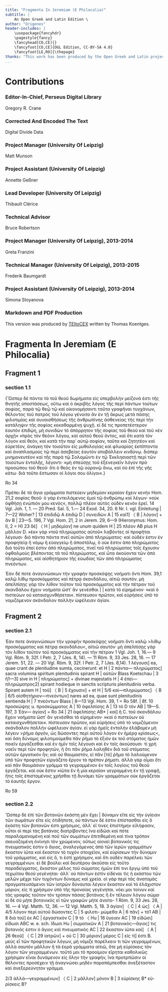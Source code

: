 ```yaml
---
title: "Fragmenta In Jeremiam (E Philocalia)"
subtitle: |
	An Open Greek and Latin Edition \ 
author: "Origenes"
header-includes: | 
	\usepackage{fancyhdr}
	\pagestyle{fancy}
	\fancyhead[CO,CE]{}
	\fancyfoot[CO,CE]{OGL Edition, CC-BY-SA 4.0}
	\fancyfoot[LE,RO]{\thepage}
thanks: "This work has been produced by the Open Greek and Latin project through the help of volunteers. See contributions for details."
...
```


# Contributions


### Editor-In-Chief, Perseus Digital Library

Gregory R. Crane  
  
### Corrected And Encoded The Text

Digital Divide Data  
  
### Project Manager (University Of Leipzig)

Matt Munson  
  
### Project Assistant (University Of Leipzig)

Annette Geßner  
  
### Lead Developer (University Of Leipzig)

Thibault Clérice  
  
### Technical Advisor

Bruce Robertson  
  
### Project Manager (University Of Leipzig), 2013-2014

Greta Franzini  
  
### Technical Manager (University Of Leipzig), 2013-2015

Frederik Baumgardt  
  
### Project Assistant (University Of Leipzig), 2013-2014

Simona Stoyanova  
  
### Markdown and PDF Production

This version was produced by [TEItoCEX](https://github.com/ThomasK81/TEItoCEX) written by Thomas Koentges.

# Fragmenta In Jeremiam (E Philocalia)

## Fragment 1

### section 1.1

<p>{Ὥσπερ δὲ πάντα τὰ τοῦ θεοῦ δωρήματα εἰς ὑπερβολὴν μείζονά ἐστι τῆς
                            θνητῆς ὑποστάσεως, οὕτω καὶ ὁ ἀκριβὴς λόγος τῆς περὶ πάντων τούτων
                            σοφίας, παρὰ τῷ θεῷ τῷ καὶ οἰκονομήσαντι ταῦτα <lb n="10"/> γραφῆναι
                            τυγχάνων, θέλοντος τοῦ πατρὸς τοῦ λόγου γένοιτο ἂν ἐν τῇ ἄκρως μετὰ
                            πάσης φιλοτιμίας καὶ συναισθήσεως τῆς ἀνθρωπίνης ἀσθενείας τῆς περὶ τὴν
                            κατάληψιν τῆς σοφίας κεκαθαρμένῃ ψυχῇ. εἰ δέ τις προπετέστερον ἑαυτὸν
                            ἐπιδῴη, μὴ συνιδὼν τὸ ἀπόρρητον τῆς σοφίας τοῦ θεοῦ καὶ τοῦ »ἐν ἀρχῇ«
                            »πρὸς τὸν θεὸν« λόγου, καὶ <lb n="15"/> αὐτοῦ θεοῦ ὄντος, καὶ ὅτι κατὰ
                            τὸν λόγον καὶ θεόν, καὶ κατὰ τὴν παρ᾿ αὐτῷ σοφίαν, ταῦτα καὶ ζητητέον
                            καὶ εὑρετέον, ἀνάγκη τὸν τοιοῦτον εἰς μυθολογίας καὶ φλυαρίας ἐκπίπτοντα
                            καὶ ἀναπλασμοὺς τῷ περὶ ἀσεβείας ἑαυτὸν ὑποβάλλειν κινδύνῳ. διόπερ
                            μνημονευτέον καὶ τῆς παρὰ τῷ Σολομῶντι ἐν τῷ Ἐκκλησιαστῇ περὶ τῶν
                            τοιούτων <lb n="20"/> ἐντολῆς, λέγοντι· »μὴ σπεύσῃς τοῦ ἐξενεγκεῖν λόγον
                            πρὸ προσώπου τοῦ θεοῦ· ὅτι ὁ θεὸς ἐν τῷ οὐρανῷ ἄνω, καὶ σὺ ἐπὶ τῆς γῆς
                            κάτω· διὰ τοῦτο ἔστωσαν οἱ λόγοι σου ὀλίγοι«.}</p>
                        <note type="marginal">Ro 34</note>
                        <p>Πρέπει δὲ τὰ ἅγια γράμματα πιστεύειν μηδεμίαν κεραίαν ἔχειν κενὴν <note type="marginal">Hom. 21,2</note> σοφίας θεοῦ· ὁ γὰρ ἐντειλάμενος
                            ἐμοὶ τῷ ἀνθρώπῳ καὶ λέγων· »οὐκ <lb n="25"/> ὀφθήσῃ ἐνώπιόν μου κενός«,
                            πολλῷ πλέον αὐτὸς οὐδὲν κενὸν ἐρεῖ. <note type="footnote">14 Vgl. Joh.
                                1, 1. — 20 Pred. Sal. 5, 1.— 24 Exod. 34, 20.</note>
                            <note type="footnote">6 Nr. I. vgl. Einleitung | 7—22 Woher? | 13
                                ἐπιδιδῷ Α ἐπιδῷ D | συνειδὼν Α | 15 καὶ1] 〈 Β | λόγον] + ἂν Β |
                                23—S. 196, 7 Vgl. Hom. 21, 2 in Jerem. 29, 6—9 (Hieronymus: Hom. II,
                                2 = H) 23 δὲ] 〈 Η | μηδεμίαν] ne unum quidem H | 25 πλέον ΑΒ plus H
                                μᾶλλον D.</note>
                            <pb n="196"/> »ἐκ« γὰρ »τοῦ πληρώματος αὐτοῦ« λαβόντες οἱ προφῆται
                            λέγουσι· διὸ πάντα πάντα πνεῖ <add>αὐ</add>τῶν ἀπὸ πληρώματος· καὶ οὐδέν
                            ἐστιν ἐν προφητείᾳ ἢ νόμῳ ἢ εὐαγγείῳ ἢ ἀποστόλῳ, ὃ οὐκ ἔστιν ἀπὸ
                            πληρώματος διὰ τοῦτο ἐπεί ἐστιν ἀπὸ πληρώματος, πνεῖ τοῦ πληρώματος τοῖς
                                <lb n="5"/> ἔχουσιν ὀφθαλμοὺς βλέποντας τὰ τοῦ πληρώματος, καὶ ὦτα
                            ἀκούοντα τῶν ἀπὸ πληρώματος, καὶ αἰσθητήριον τῆς εὐωδίας τῶν ἀπὸ
                            πληρώματος πνεόν<add>των</add>.</p>
                        <p>Ἐὰν δέ ποτε ἀναγινώσκων τὴν γραφὴν προσκόψῃς νοήματι ὄντι <note type="marginal">Hom. 39,1</note> καλῷ λίθῳ προσκόμματος καὶ πέτρᾳ
                            σκανδάλου, αἰτιῶ σαυτόν. μὴ <lb n="10"/> ἀπελπίσῃς γὰρ τὸν λίθον τοῦτον
                            τοῦ προσκόμματος καὶ τὴν πέτραν τοῦ σκανδάλου ἔχειν νοήματα ὥστ᾿ ἂν
                            γενέσθαι | | κατὰ τὸ εἰρημένον· »καὶ ὁ πιστεύων οὐ καταισχυνθήσεται«.
                            πίστευσον πρῶτον, καὶ εὑρήσεις ὑπὸ τὸ νομιζόμενον σκάνδαλον πολλὴν
                            ὠφέλειαν ἁγίαν.</p>

## Fragment 2

### section 2.1

<p>Ἐάν ποτε ἀναγινώσκων τὴν γραφὴν προσκόψῃς νοήματι ὄντι <lb n="20"/> καλῷ
                            &gt;λίθῳ προσκόμματος καὶ πέτρᾳ σκανδάλου&lt;, αἰτιῶ σαυτόν· μὴ
                            ἀπελπίσῃς γὰρ τὸν λίθον τοῦτον τοῦ προσκόμματος καὶ τὴν πέτραν <note type="footnote">1 Vgl. Joh. 1, 16.— 9 Vgl. Röm. 9, 32f. I Petr. 2, 7
                                (Jes. 8, 14). — 11 Röm. 9, 33 Jes. 28, 16. — 17 Jerem. 51, 22. — 20
                                Vgl. Röm. 9, 32f. I Petr. 2, 7 (Jes. 8,14).</note>
                            <note type="footnote">1 λέγουσι] ea, quae crant de plenitudine sumta,
                                cecinerunt: et H | 2 πάντα— πληρώματος] sacra volumina spiritum
                                plenitudinis spirant H | αὐτῶν Blass Koetschau | 3 ἢ1—3] sive in H |
                                πληρώματος] + divinae majestatis H | 4 ἐπεὶ— πληρώματρος2] spirant
                                hodieque in sanctis scripturis plenitudinis verba. Spirant autem H |
                                τοῦ] 〈 Β | 5 ἔχουσιν] + et H | 5/6 καὶ—πληρώματος] 〈 Β | 6/5
                                αἰσθητήριον—πνεόντων] nares ad ea, quae sunt plenitudinis sentienda
                                H | 7 πνεόντων Blass | 8—13 Vgl. Hom. 39, 1 = Ro 58f. | 8f. 10
                                προσκώψης u. προσκώμματος Α | 10 ἀφελπίσης Α | 13 τὸ D τὸν ΑΒ |
                                19—S. 197, 3 Ἐὰν— ἁγίαν] = Ro 34 | 21 ἀφελπίσης ΑΒ* | καὶ] ἢ
                                C.</note>
                            <pb n="197"/> τοῦ σκανδάλου ἔχειν νοήματα ὥστ᾿ ἂν γενέσθαι
                                <milestone unit="altnumbering" n="286"/> τὸ εἰρημένον· »καὶ ὁ
                            πιστεύων οὐ καταισχυνθήσεται«. πίστευσον πρῶτον, καὶ εὑρήσεις ὑπὸ τὸ
                            νομιζόμενον σκάνδαλον πολλὴν ὠφέλειαν ἁγίαν. εἰ γὰρ ἡμεῖς ἐντολὴν
                            ἐλάβομεν μὴ λέγειν &gt;ῥῆμα ἀργόν, ὡς δώσοντες περὶ <lb n="5"/> αὐτοῦ
                            λόγον ἐν ἡμέρᾳ κρίσεως&lt;, καὶ ὅση δύναμις φιλοτιμούμεθα πᾶν ῥῆμα τὸ
                            ἐξιὸν ἐκ τοῦ στόματος ἡμῶν ποιεῖν ἐργάζεσθαι καὶ ἐν ἡμῖν τοῖς λέγουσι
                            καὶ ἐν τοῖς ἀκούσουσι· τί χρὴ νοεῖν περὶ τῶν προφητῶν, ἢ ὅτι πᾶν ῥῆμα
                            λαληθὲν διὰ τοῦ στόματος αὐτῶν ἐργατικὸν ἦν; καὶ οὐ θαυμαστόν, εἰ πᾶν
                            [τὸ] ῥῆμα τὸ λαλούμενον ὑπὸ <lb n="10"/> τῶν προφητῶν εἰργάζετο ἔργον τὸ
                            πρέπον ῥήματι. ἀλλὰ γὰρ οἶμαι ὅτι καὶ πᾶν θαυμάσιον γράμμα τὸ
                            γεγραμμένον ἐν τοῖς λογίοις τοῦ θεοῦ ἐργάζεται. καὶ οὐκ ἔστιν »ἰῶτα ἓν ἢ
                            μία κεραία« γεγραμμένη ἐν τῇ γραφῇ, ἥτις τοῖς ἐπισταμένοις χρῆσθαι τῇ
                            δυνάμει τῶν γραμμάτων οὐκ ἐργάζεται τὸ ἑαυτῆς ἔργον.</p>
                        <note type="marginal">Ro 59</note>

### section 2.2

<p>Ὥσπερ δὲ ἐπὶ τῶν βοτανῶν ἑκάστη μὲν ἔχει | δύναμιν εἴτε εἰς τὴν ὑγίειαν
                            τῶν σωμάτων εἴτε εἰς ὁτιδήποτε, οὐ πάντων δέ ἐστιν ἐπίστασθαι εἰς ὃ
                            ἑκάστη τῶν βοτανῶν ἐστι χρήσιμος, ἀλλ᾿ εἴ τινες ἐπιστήμην εἰλήφασιν,
                            οὗτοι οἱ περὶ τὰς βοτάνας διατρίβοντες ἵνα εἰδῶσι καὶ πότε
                            παραλαμανομένη καὶ ποῦ τῶν σωμάτων ἐπιτιθεμένη <lb n="20"/> καὶ τίνα
                            τρόπον σκευαζομένη ὀνίνησι τὸν χρώμενον, οὕτως οἱονεὶ βοτανικός τις
                            πνευματικός ἐστιν ὁ ἅγιος, ἀναλεγόμενος ἀπὸ τῶν ἱερῶν γραμμάτων ἕκαστον
                            ἰῶτα καὶ ἕκαστον τὸ τυχὸν στοιχεῖον, καὶ εὑρίσκων τὴν δύναμιν τοῦ
                            γράμματος, καὶ εἰς ὅ, τι ἐστὶ χρήσιμον, καὶ ὅτι οὐδὲν παρέλκει τῶν
                            γεγραμμένων. εἰ δὲ βούλει <lb n="25"/> καὶ δευτέρου ἀκοῦσαι εἰς τοῦτο
                            παραδείγματος, ἕκαστον μέλος τοῦ σώματος ἡμῶν ἐπί τινι ἔργῳ ὑπὸ τοῦ
                            τεχωίτου θεοῦ γεγένηται· ἀλλ᾿ οὐ πάντων ἐστὶν εἰδέναι τίς ἡ εκάστου τῶν
                            μελῶν μέχρι τῶν τυχόντων δύναμις καὶ χρεία. οἱ γὰρ περὶ τὰς ἀνατομὰς
                            πραγματευσάμενοι τῶν ἰατρῶν δύναυται λέγειν ἕκαστον καὶ τὸ ἐλάχιστον <lb n="30"/> μόριον, εἰς τί χρήσιμον ὑπὸ τῆς προνοίας γεγένηται. νόει
                            μοι τοίνυν καὶ τὰς γραφὰς τοῦτον τὸν τρόπον πάσας βοτάνας ἢ ἓν τέλειον
                            λόγου σώμα· εἰ δὲ σὺ μήτε βοτανικὸς εἶ τῶν γραφῶν μήτε ἀνατο- <note type="footnote">1 Röm. 9, 33 Jes. 28, 16. — 4 Vgl. Matth. 12, 36. —
                                12 Vgl. Matth. 5, 18.</note>
                            <note type="footnote">3 ἁγίαν] 〈 C | 4 ὡς] 〈 Α | 4/5 λόγον περὶ αὐτοῦ
                                δώσοντες C | 5 φιλοτι- μώμεθα Α | 6 πᾶν] + τὸ1 ΑΒ | 8 διὰ τοῦ] ἐκ ΑC
                                | ἐργαστικὸν C | 9 τὸ 〈 Hu | 16 ὕγειαν ΑC | 19 εἰδῶσι] εἴδωσι ABC w.
                                e. sch. ἴδωσι Hu | σωματικῶν Α | 21 βοτανικὸς—ἅγιος] τις βοτανιός
                                ἐστιν ὁ ἅγιος καὶ πνευματικός AC | 22 ἕκαστον ἰῶτα καὶ] 〈 Α | 26
                                θεοῦ] 〈 C | 29 ἰατρῶν] + οὐ C | 30 μόριον] μέρος C | εἰς τί] ἐστι
                                Β.</note>
                            <pb n="198"/> μεὺς εἶ τῶν προφητικῶν λόγων, μὴ νόμιζε παρέλκειν τι
                            τῶν γεγραμμένων, ἀλλὰ σαυτὸν μᾶλλον ἢ τὰ ἑερὰ γράμματα αἰτιῶ, ὅτε μὴ
                            εὑρίσκεις τὸν λόγον τῶν γεγραμμένων. τοῦτό μοι τὸ προοίμιον εἴρηται
                            καθολικῶς χρήσιμον εἶναι δυνάμενον εἰς ὅλην τὴν γραφήν, <lb n="5"/> ἵνα
                            προτρπῶσιν οἱ θέλοντες προσέχειν τῇ ἀναγνώσει μηδὲν παραπέμπεσθαι
                            ἀνεξέταστον καὶ ἀνεξερεύνητον γράμμα.</p>
                        <note type="footnote">2/3 ἀλλὰ—γεγραμμένων] 〈 C | 2 μᾶλλον] μόνον Β | 3
                            εὑρίσκης Β* εὑ- ρίσκεις Β?</note>
